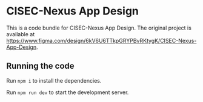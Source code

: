 
  # CISEC-Nexus App Design

  This is a code bundle for CISEC-Nexus App Design. The original project is available at https://www.figma.com/design/6kV6U6TTkpGRYPBvRKtygK/CISEC-Nexus-App-Design.

  ## Running the code

  Run `npm i` to install the dependencies.

  Run `npm run dev` to start the development server.
  
